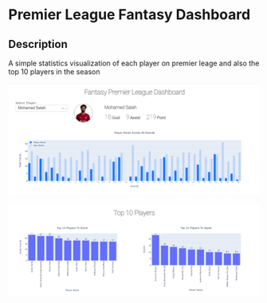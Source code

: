 # Premier League Fantasy Dashboard
## Description

A simple statistics visualization of each player on premier leage and also the top 10 players in the season

![Dashboard](https://github.com/AhmedEltaba5/Data-Visualization-Plotly-Dash/blob/main/img/d1.PNG)

![Dashboard](https://github.com/AhmedEltaba5/Data-Visualization-Plotly-Dash/blob/main/img/d2.PNG)
